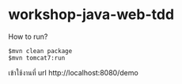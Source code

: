 # workshop-java-web-tdd 

How to run?

```
$mvn clean package
$mvn tomcat7:run

```

เข้าใช้งานที่ url http://localhost:8080/demo




